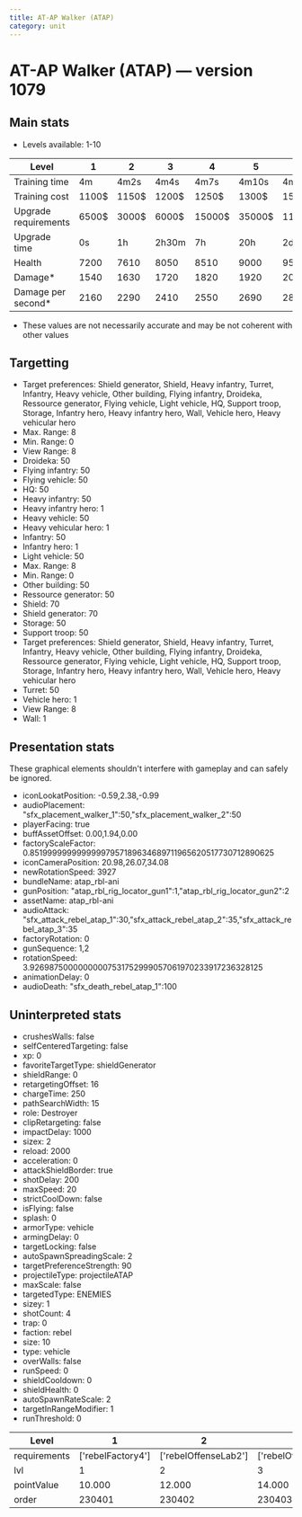 ```yaml
---
title: AT-AP Walker (ATAP)
category: unit
---
```


# AT-AP Walker (ATAP) — version 1079

## Main stats

  * Levels available: 1-10

|Level               |1    |2    |3    |4     |5     |6      |7      |8      |9       |10      |
|--------------------|-----|-----|-----|------|------|-------|-------|-------|--------|--------|
|Training time       |4m   |4m2s |4m4s |4m7s  |4m10s |4m20s  |4m30s  |4m40s  |4m50s   |5m      |
|Training cost       |1100$|1150$|1200$|1250$ |1300$ |1500$  |1700$  |2000$  |2100$   |2300$   |
|Upgrade requirements|6500$|3000$|6000$|15000$|35000$|115000$|200000$|385000$|1250000$|2250000$|
|Upgrade time        |0s   |1h   |2h30m|7h    |20h   |2d12h  |4d     |6d     |1w1d    |1w5d    |
|Health              |7200 |7610 |8050 |8510  |9000  |9530   |10090  |10680  |11320   |12000   |
|Damage*             |1540 |1630 |1720 |1820  |1920  |2040   |2160   |2280   |2420    |2570    |
|Damage per second*  |2160 |2290 |2410 |2550  |2690  |2860   |3030   |3200   |3400    |3610    |

* These values are not necessarily accurate and may be not coherent with other values

## Targetting

  * Target preferences: Shield generator, Shield, Heavy infantry, Turret, Infantry, Heavy vehicle, Other building, Flying infantry, Droideka, Ressource generator, Flying vehicle, Light vehicle, HQ, Support troop, Storage, Infantry hero, Heavy infantry hero, Wall, Vehicle hero, Heavy vehicular hero
  * Max. Range: 8
  * Min. Range: 0
  * View Range: 8
  * Droideka: 50
  * Flying infantry: 50
  * Flying vehicle: 50
  * HQ: 50
  * Heavy infantry: 50
  * Heavy infantry hero: 1
  * Heavy vehicle: 50
  * Heavy vehicular hero: 1
  * Infantry: 50
  * Infantry hero: 1
  * Light vehicle: 50
  * Max. Range: 8
  * Min. Range: 0
  * Other building: 50
  * Ressource generator: 50
  * Shield: 70
  * Shield generator: 70
  * Storage: 50
  * Support troop: 50
  * Target preferences: Shield generator, Shield, Heavy infantry, Turret, Infantry, Heavy vehicle, Other building, Flying infantry, Droideka, Ressource generator, Flying vehicle, Light vehicle, HQ, Support troop, Storage, Infantry hero, Heavy infantry hero, Wall, Vehicle hero, Heavy vehicular hero
  * Turret: 50
  * Vehicle hero: 1
  * View Range: 8
  * Wall: 1

## Presentation stats

These graphical elements shouldn't interfere with gameplay and can safely be ignored.

  * iconLookatPosition: -0.59,2.38,-0.99
  * audioPlacement: "sfx_placement_walker_1":50,"sfx_placement_walker_2":50
  * playerFacing: true
  * buffAssetOffset: 0.00,1.94,0.00
  * factoryScaleFactor: 0.85199999999999997957189634689711965620517730712890625
  * iconCameraPosition: 20.98,26.07,34.08
  * newRotationSpeed: 3927
  * bundleName: atap_rbl-ani
  * gunPosition: "atap_rbl_rig_locator_gun1":1,"atap_rbl_rig_locator_gun2":2
  * assetName: atap_rbl-ani
  * audioAttack: "sfx_attack_rebel_atap_1":30,"sfx_attack_rebel_atap_2":35,"sfx_attack_rebel_atap_3":35
  * factoryRotation: 0
  * gunSequence: 1,2
  * rotationSpeed: 3.92698750000000007531752999057061970233917236328125
  * animationDelay: 0
  * audioDeath: "sfx_death_rebel_atap_1":100

## Uninterpreted stats

  * crushesWalls: false
  * selfCenteredTargeting: false
  * xp: 0
  * favoriteTargetType: shieldGenerator
  * shieldRange: 0
  * retargetingOffset: 16
  * chargeTime: 250
  * pathSearchWidth: 15
  * role: Destroyer
  * clipRetargeting: false
  * impactDelay: 1000
  * sizex: 2
  * reload: 2000
  * acceleration: 0
  * attackShieldBorder: true
  * shotDelay: 200
  * maxSpeed: 20
  * strictCoolDown: false
  * isFlying: false
  * splash: 0
  * armorType: vehicle
  * armingDelay: 0
  * targetLocking: false
  * autoSpawnSpreadingScale: 2
  * targetPreferenceStrength: 90
  * projectileType: projectileATAP
  * maxScale: false
  * targetedType: ENEMIES
  * sizey: 1
  * shotCount: 4
  * trap: 0
  * faction: rebel
  * size: 10
  * type: vehicle
  * overWalls: false
  * runSpeed: 0
  * shieldCooldown: 0
  * shieldHealth: 0
  * autoSpawnRateScale: 2
  * targetInRangeModifier: 1
  * runThreshold: 0

|Level       |1                |2                   |3                   |4                   |5                   |6                   |7                   |8                   |9                   |10                   |
|------------|-----------------|--------------------|--------------------|--------------------|--------------------|--------------------|--------------------|--------------------|--------------------|---------------------|
|requirements|['rebelFactory4']|['rebelOffenseLab2']|['rebelOffenseLab3']|['rebelOffenseLab4']|['rebelOffenseLab5']|['rebelOffenseLab6']|['rebelOffenseLab7']|['rebelOffenseLab8']|['rebelOffenseLab9']|['rebelOffenseLab10']|
|lvl         |1                |2                   |3                   |4                   |5                   |6                   |7                   |8                   |9                   |10                   |
|pointValue  |10.000           |12.000              |14.000              |16.000              |18.000              |20.000              |22.000              |24.000              |26.000              |30.000               |
|order       |230401           |230402              |230403              |230404              |230405              |230406              |230407              |230408              |230409              |230410               |

